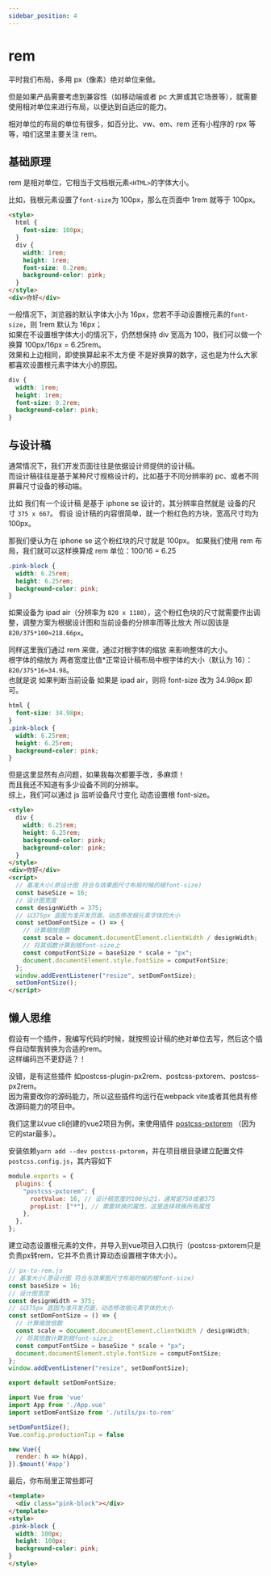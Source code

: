 ```yaml
---
sidebar_position: 4
---
```


# rem

平时我们布局，多用 px（像素）绝对单位来做。

但是如果产品需要考虑到兼容性（如移动端或者 pc 大屏或其它场景等），就需要使用相对单位来进行布局，以便达到自适应的能力。

相对单位的布局的单位有很多，如百分比、vw、em、rem 还有小程序的 rpx 等等，咱们这里主要关注 rem。

## 基础原理

rem 是相对单位，它相当于文档根元素`<HTML>`的字体大小。

比如，我根元素设置了`font-size`为 100px，那么在页面中 1rem 就等于 100px。

```html
<style>
  html {
    font-size: 100px;
  }
  div {
    width: 1rem;
    height: 1rem;
    font-size: 0.2rem;
    background-color: pink;
  }
</style>
<div>你好</div>
```

一般情况下，浏览器的默认字体大小为 16px，您若不手动设置根元素的`font-size`，则 1rem 默认为 16px；  
如果在不设置根字体大小的情况下，仍然想保持 div 宽高为 100，我们可以做一个换算 100px/16px = 6.25rem。  
效果和上边相同，即使换算起来不太方便 不是好换算的数字，这也是为什么大家都喜欢设置根元素字体大小的原因。

```css
div {
  width: 1rem;
  height: 1rem;
  font-size: 0.2rem;
  background-color: pink;
}
```

## 与设计稿

通常情况下，我们开发页面往往是依据设计师提供的设计稿。  
而设计稿往往是基于某种尺寸规格设计的，比如基于不同分辨率的 pc、或者不同屏幕尺寸设备的移动端。

比如 我们有一个设计稿 是基于 iphone se 设计的，其分辨率自然就是 设备的尺寸 `375 x 667`。
假设 设计稿的内容很简单，就一个粉红色的方块，宽高尺寸均为 100px。

那我们便认为在 iphone se 这个粉红块的尺寸就是 100px。 如果我们使用 rem 布局，我们就可以这样换算成 rem 单位：100/16 = 6.25

```css
.pink-block {
  width: 6.25rem;
  height: 6.25rem;
  background-color: pink;
}
```

如果设备为 ipad air（分辨率为 `820 x 1180`），这个粉红色块的尺寸就需要作出调整，调整方案为根据设计图和当前设备的分辨率而等比放大 所以因该是 `820/375*100≈218.66px`。  

同样这里我们通过 rem 来做，通过对根字体的缩放 来影响整体的大小。   
根字体的缩放为 两者宽度比值*正常设计稿布局中根字体的大小（默认为 16）：`820/375*16≈34.98`。  
也就是说 如果判断当前设备 如果是 ipad air，则将 font-size 改为 34.98px 即可。

```css
html {
  font-size: 34.98px;
}
.pink-block {
  width: 6.25rem;
  height: 6.25rem;
  background-color: pink;
}
```

但是这里显然有点问题，如果我每次都要手改，多麻烦！  
而且我还不知道有多少设备不同的分辨率。  
综上，我们可以通过 js 监听设备尺寸变化 动态设置根 font-size。

```html
<style>
  div {
    width: 6.25rem;
    height: 6.25rem;
    background-color: pink;
    background-color: pink;
  }
</style>
<div>你好</div>
<script>
  // 基准大小(原设计图 符合与效果图尺寸布局时候的根font-size)
  const baseSize = 16;
  // 设计图宽度
  const designWidth = 375;
  // 以375px 底图为准开发页面，动态修改根元素字体的大小
  const setDomFontSize = () => {
    // 计算缩放倍数
    const scale = document.documentElement.clientWidth / designWidth;
    // 将其倍数计算到根font-size上
    const computFontSize = baseSize * scale + "px";
    document.documentElement.style.fontSize = computFontSize;
  };
  window.addEventListener("resize", setDomFontSize);
  setDomFontSize();
</script>
```

## 懒人思维
假设有一个插件，我编写代码的时候，就按照设计稿的绝对单位去写，然后这个插件自动帮我转换为合适的rem。  
这样编码岂不更舒适？！   

没错，是有这些插件 如postcss-plugin-px2rem、postcss-pxtorem、postcss-px2rem。  
因为需要改你的源码能力，所以这些插件均运行在webpack vite或者其他具有修改源码能力的项目中。


我们这里以vue cli创建的vue2项目为例，来使用插件 [postcss-pxtorem](https://github.com/cuth/postcss-pxtorem) （因为它的star最多）。  

安装依赖`yarn add --dev postcss-pxtorem`，并在项目根目录建立配置文件`postcss.config.js`，其内容如下
```js
module.exports = {
  plugins: {
    "postcss-pxtorem": {
      rootValue: 16, // 设计稿宽度的100分之1，通常是750或者375
      propList: ["*"], // 需要转换的属性，这里选择转换所有属性
    },
  },
};
```

建立动态设置根元素的文件，并导入到vue项目入口执行（postcss-pxtorem只是负责px转rem，它并不负责计算动态设置根字体大小）。

```js title="px-to-rem.js"
// px-to-rem.js
// 基准大小(原设计图 符合与效果图尺寸布局时候的根font-size)
const baseSize = 16;
// 设计图宽度
const designWidth = 375;
// 以375px 底图为准开发页面，动态修改根元素字体的大小
const setDomFontSize = () => {
  // 计算缩放倍数
  const scale = document.documentElement.clientWidth / designWidth;
  // 将其倍数计算到根font-size上
  const computFontSize = baseSize * scale + "px";
  document.documentElement.style.fontSize = computFontSize;
};
window.addEventListener("resize", setDomFontSize);

export default setDomFontSize;
```
```js title="main.js"
import Vue from 'vue'
import App from './App.vue'
import setDomFontSize from './utils/px-to-rem'

setDomFontSize();
Vue.config.productionTip = false

new Vue({
  render: h => h(App),
}).$mount('#app')
```


最后，你布局里正常些即可
```html
<template>
  <div class="pink-block"></div>
</template>
<style>
.pink-block {
  width: 100px;
  height: 100px;
  background-color: pink;
}
</style>

```
